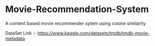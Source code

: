 # Movie-Recommendation-System
A content based movie recommender sytem using cosine similarity.

DataSet Link :- https://www.kaggle.com/datasets/tmdb/tmdb-movie-metadata
